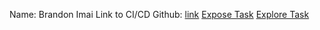 Name: Brandon Imai
Link to CI/CD Github: [link](https://github.com/bimai25/intro-github-workflows)
[Expose Task](https://bimai25.github.io/sp23-cse110-lab5/expose.html)
[Explore Task](https://bimai25.github.io/sp23-cse110-lab5/explore.html)